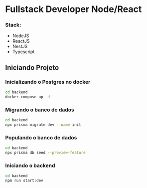 # Fullstack Developer Node/React

### Stack:
- NodeJS
- ReactJS
- NestJS
- Typescript


## Iniciando Projeto
### Inicializando o Postgres no docker
```bash
cd backend
docker-compose up -d
```

### Migrando o banco de dados
```bash
cd backend
npx prisma migrate dev --name init
```

### Populando o banco de dados
```bash
cd backend
npx prisma db seed --preview-feature
```

### Iniciando o backend
```bash
cd backend
npm run start:dev
```
